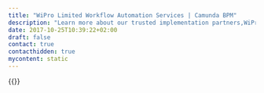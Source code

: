 ```yaml
---
title: "WiPro Limited Workflow Automation Services | Camunda BPM"
description: "Learn more about our trusted implementation partners,WiPro Limited. Camunda is the leader for workflow automation & business process management. Get your 30 day trial today."
date: 2017-10-25T10:39:22+02:00
draft: false
contact: true
contacthidden: true
mycontent: static
---
```

{{<partner-single
company="WiPro Limited "
type="si"
website="https://www.wipro.com/"
countrycode="IN"
city="Bangalore"
description="Wipro Limited (NYSE: WIT, BSE: 507685, NSE: WIPRO) is a leading global information technology, consulting and business process services company. We harness the power of cognitive computing, hyper-automation, robotics, cloud, analytics and emerging technologies to help our clients adapt to the digital world and make them successful. A company recognized globally for its comprehensive portfolio of services, strong commitment to sustainability and good corporate citizenship, we have over 160,000 dedicated employees serving clients across six continents. Together, we discover ideas and connect the dots to build a better and a bold new future."
siregion="na,emea,latam,apac"
level="basic"
logo="//images.ctfassets.net/vpidbgnakfvf/1CznhqqBIwkUKOmoqecKWk/1d7d7e749b367560e47ea844de8384fa/logo.png">}}